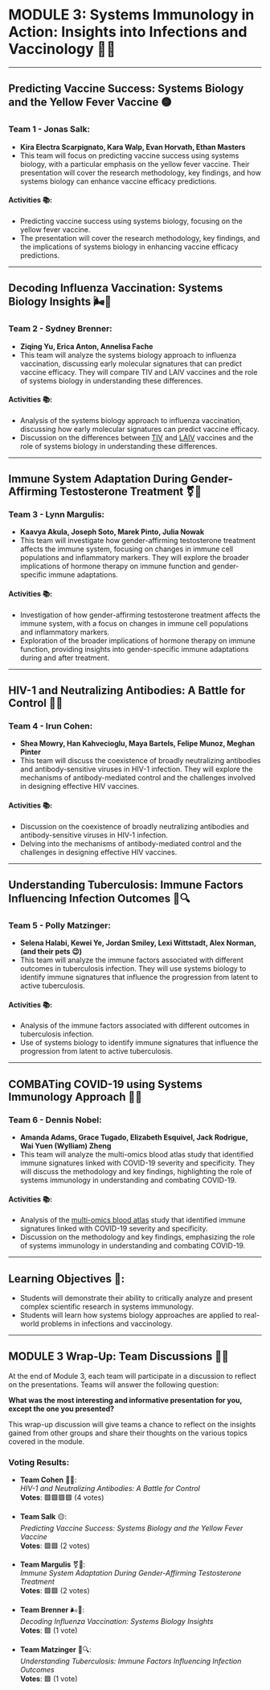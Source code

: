 # MODULE 3: Systems Immunology in Action: Insights into Infections and Vaccinology 🦠💉
---

## Predicting Vaccine Success: Systems Biology and the Yellow Fever Vaccine 🟡

### Team 1 - Jonas Salk:
- **Kira Electra Scarpignato, Kara Walp, Evan Horvath, Ethan Masters**
- This team will focus on predicting vaccine success using systems biology, with a particular emphasis on the yellow fever vaccine. Their presentation will cover the research methodology, key findings, and how systems biology can enhance vaccine efficacy predictions.

#### Activities 📚:
- Predicting vaccine success using systems biology, focusing on the yellow fever vaccine.
- The presentation will cover the research methodology, key findings, and the implications of systems biology in enhancing vaccine efficacy predictions.

---

## Decoding Influenza Vaccination: Systems Biology Insights 🌬️🦠

### Team 2 - Sydney Brenner:
- **Ziqing Yu, Erica Anton, Annelisa Fache**
- This team will analyze the systems biology approach to influenza vaccination, discussing early molecular signatures that can predict vaccine efficacy. They will compare TIV and LAIV vaccines and the role of systems biology in understanding these differences.

#### Activities 📚:
- Analysis of the systems biology approach to influenza vaccination, discussing how early molecular signatures can predict vaccine efficacy.
- Discussion on the differences between [TIV](https://www.cdc.gov/flu/prevent/qa_vaccines.htm) and [LAIV](https://www.cdc.gov/flu/prevent/nasalspray.htm) vaccines and the role of systems biology in understanding these differences.

---

## Immune System Adaptation During Gender-Affirming Testosterone Treatment ⚧💉

### Team 3 - Lynn Margulis:
- **Kaavya Akula, Joseph Soto, Marek Pinto, Julia Nowak**
- This team will investigate how gender-affirming testosterone treatment affects the immune system, focusing on changes in immune cell populations and inflammatory markers. They will explore the broader implications of hormone therapy on immune function and gender-specific immune adaptations.

#### Activities 📚:
- Investigation of how gender-affirming testosterone treatment affects the immune system, with a focus on changes in immune cell populations and inflammatory markers.
- Exploration of the broader implications of hormone therapy on immune function, providing insights into gender-specific immune adaptations during and after treatment.

---

## HIV-1 and Neutralizing Antibodies: A Battle for Control 🧫🔬

### Team 4 - Irun Cohen:
- **Shea Mowry, Han Kahvecioglu, Maya Bartels, Felipe Munoz, Meghan Pinter**
- This team will discuss the coexistence of broadly neutralizing antibodies and antibody-sensitive viruses in HIV-1 infection. They will explore the mechanisms of antibody-mediated control and the challenges involved in designing effective HIV vaccines.

#### Activities 📚:
- Discussion on the coexistence of broadly neutralizing antibodies and antibody-sensitive viruses in HIV-1 infection.
- Delving into the mechanisms of antibody-mediated control and the challenges in designing effective HIV vaccines.

---

## Understanding Tuberculosis: Immune Factors Influencing Infection Outcomes 🦠🔍

### Team 5 - Polly Matzinger:
- **Selena Halabi, Kewei Ye, Jordan Smiley, Lexi Wittstadt, Alex Norman, (and their pets 😉)**
- This team will analyze the immune factors associated with different outcomes in tuberculosis infection. They will use systems biology to identify immune signatures that influence the progression from latent to active tuberculosis.

#### Activities 📚:
- Analysis of the immune factors associated with different outcomes in tuberculosis infection.
- Use of systems biology to identify immune signatures that influence the progression from latent to active tuberculosis.

---

## COMBATing COVID-19 using Systems Immunology Approach 🦠🧬

### Team 6 - Dennis Nobel:
- **Amanda Adams, Grace Tugado, Elizabeth Esquivel, Jack Rodrigue, Wai Yuen (Wylliam) Zheng**
- This team will analyze the multi-omics blood atlas study that identified immune signatures linked with COVID-19 severity and specificity. They will discuss the methodology and key findings, highlighting the role of systems immunology in understanding and combating COVID-19.

#### Activities 📚:
- Analysis of the [multi-omics blood atlas](https://doi.org/10.1016/j.cell.2022.01.012) study that identified immune signatures linked with COVID-19 severity and specificity.
- Discussion on the methodology and key findings, emphasizing the role of systems immunology in understanding and combating COVID-19.

---

## Learning Objectives 🎯:
- Students will demonstrate their ability to critically analyze and present complex scientific research in systems immunology.
- Students will learn how systems biology approaches are applied to real-world problems in infections and vaccinology.

---

## MODULE 3 Wrap-Up: Team Discussions 🔄💬

At the end of Module 3, each team will participate in a discussion to reflect on the presentations. Teams will answer the following question:

**What was the most interesting and informative presentation for you, except the one you presented?**

This wrap-up discussion will give teams a chance to reflect on the insights gained from other groups and share their thoughts on the various topics covered in the module.

### Voting Results:

- **Team Cohen** 🧫🔬:  
  *HIV-1 and Neutralizing Antibodies: A Battle for Control*  
  **Votes**: 🟩🟩🟩🟩 (4 votes)

- **Team Salk** 🟡:  
  *Predicting Vaccine Success: Systems Biology and the Yellow Fever Vaccine*  
  **Votes**: 🟩🟩 (2 votes)

- **Team Margulis** ⚧💉:  
  *Immune System Adaptation During Gender-Affirming Testosterone Treatment*  
  **Votes**: 🟩🟩 (2 votes)

- **Team Brenner** 🌬️🦠:  
  *Decoding Influenza Vaccination: Systems Biology Insights*  
  **Votes**: 🟩 (1 vote)

- **Team Matzinger** 🦠🔍:  
  *Understanding Tuberculosis: Immune Factors Influencing Infection Outcomes*  
  **Votes**: 🟩 (1 vote)